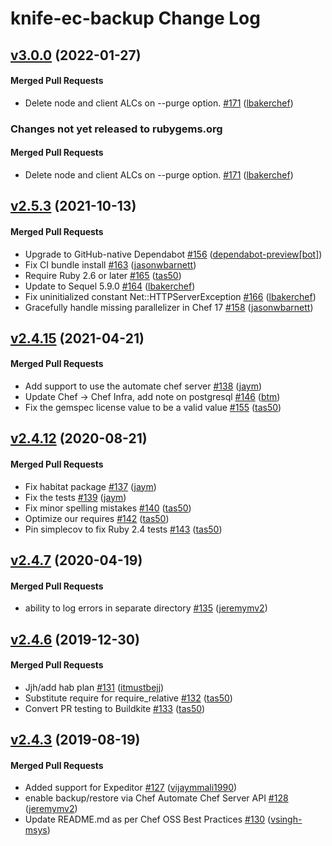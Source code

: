 # knife-ec-backup Change Log

<!-- latest_release 3.0.0 -->
## [v3.0.0](https://github.com/chef/knife-ec-backup/tree/v3.0.0) (2022-01-27)

#### Merged Pull Requests
- Delete node and client ALCs on --purge option. [#171](https://github.com/chef/knife-ec-backup/pull/171) ([lbakerchef](https://github.com/lbakerchef))
<!-- latest_release -->

<!-- release_rollup since=2.5.3 -->
### Changes not yet released to rubygems.org

#### Merged Pull Requests
- Delete node and client ALCs on --purge option. [#171](https://github.com/chef/knife-ec-backup/pull/171) ([lbakerchef](https://github.com/lbakerchef)) <!-- 3.0.0 -->
<!-- release_rollup -->

<!-- latest_stable_release -->
## [v2.5.3](https://github.com/chef/knife-ec-backup/tree/v2.5.3) (2021-10-13)

#### Merged Pull Requests
- Upgrade to GitHub-native Dependabot [#156](https://github.com/chef/knife-ec-backup/pull/156) ([dependabot-preview[bot]](https://github.com/dependabot-preview[bot]))
- Fix CI bundle install [#163](https://github.com/chef/knife-ec-backup/pull/163) ([jasonwbarnett](https://github.com/jasonwbarnett))
- Require Ruby 2.6 or later [#165](https://github.com/chef/knife-ec-backup/pull/165) ([tas50](https://github.com/tas50))
- Update to Sequel 5.9.0 [#164](https://github.com/chef/knife-ec-backup/pull/164) ([lbakerchef](https://github.com/lbakerchef))
- Fix uninitialized constant Net::HTTPServerException [#166](https://github.com/chef/knife-ec-backup/pull/166) ([lbakerchef](https://github.com/lbakerchef))
- Gracefully handle missing parallelizer in Chef 17 [#158](https://github.com/chef/knife-ec-backup/pull/158) ([jasonwbarnett](https://github.com/jasonwbarnett))
<!-- latest_stable_release -->

## [v2.4.15](https://github.com/chef/knife-ec-backup/tree/v2.4.15) (2021-04-21)

#### Merged Pull Requests
- Add support to use the automate chef server [#138](https://github.com/chef/knife-ec-backup/pull/138) ([jaym](https://github.com/jaym))
- Update Chef -&gt; Chef Infra, add note on postgresql [#146](https://github.com/chef/knife-ec-backup/pull/146) ([btm](https://github.com/btm))
- Fix the gemspec license value to be a valid value [#155](https://github.com/chef/knife-ec-backup/pull/155) ([tas50](https://github.com/tas50))

## [v2.4.12](https://github.com/chef/knife-ec-backup/tree/v2.4.12) (2020-08-21)

#### Merged Pull Requests
- Fix habitat package [#137](https://github.com/chef/knife-ec-backup/pull/137) ([jaym](https://github.com/jaym))
- Fix the tests [#139](https://github.com/chef/knife-ec-backup/pull/139) ([jaym](https://github.com/jaym))
- Fix minor spelling mistakes [#140](https://github.com/chef/knife-ec-backup/pull/140) ([tas50](https://github.com/tas50))
- Optimize our requires [#142](https://github.com/chef/knife-ec-backup/pull/142) ([tas50](https://github.com/tas50))
- Pin simplecov to fix Ruby 2.4 tests [#143](https://github.com/chef/knife-ec-backup/pull/143) ([tas50](https://github.com/tas50))

## [v2.4.7](https://github.com/chef/knife-ec-backup/tree/v2.4.7) (2020-04-19)

#### Merged Pull Requests
- ability to log errors in separate directory [#135](https://github.com/chef/knife-ec-backup/pull/135) ([jeremymv2](https://github.com/jeremymv2))

## [v2.4.6](https://github.com/chef/knife-ec-backup/tree/v2.4.6) (2019-12-30)

#### Merged Pull Requests
- Jjh/add hab plan [#131](https://github.com/chef/knife-ec-backup/pull/131) ([itmustbejj](https://github.com/itmustbejj))
- Substitute require for require_relative [#132](https://github.com/chef/knife-ec-backup/pull/132) ([tas50](https://github.com/tas50))
- Convert PR testing to Buildkite [#133](https://github.com/chef/knife-ec-backup/pull/133) ([tas50](https://github.com/tas50))

## [v2.4.3](https://github.com/chef/knife-ec-backup/tree/v2.4.3) (2019-08-19)

#### Merged Pull Requests
- Added support for Expeditor [#127](https://github.com/chef/knife-ec-backup/pull/127) ([vijaymmali1990](https://github.com/vijaymmali1990))
- enable backup/restore via Chef Automate Chef Server API [#128](https://github.com/chef/knife-ec-backup/pull/128) ([jeremymv2](https://github.com/jeremymv2))
- Update README.md as per Chef OSS Best Practices [#130](https://github.com/chef/knife-ec-backup/pull/130) ([vsingh-msys](https://github.com/vsingh-msys))